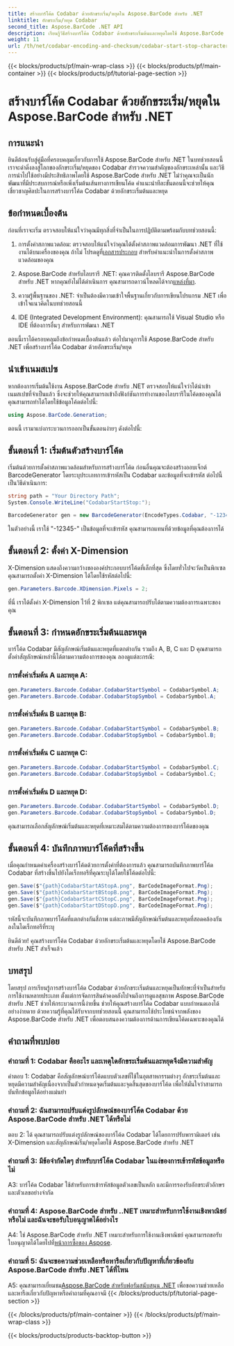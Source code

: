 ```yaml
---
title: สร้างบาร์โค้ด Codabar ด้วยอักขระเริ่ม/หยุดใน Aspose.BarCode สำหรับ .NET
linktitle: อักขระเริ่ม/หยุด Codabar
second_title: Aspose.BarCode .NET API
description: เรียนรู้วิธีสร้างบาร์โค้ด Codabar ด้วยอักขระเริ่มต้นและหยุดโดยใช้ Aspose.BarCode สำหรับ .NET คำแนะนำทีละขั้นตอนสำหรับนักพัฒนา
weight: 11
url: /th/net/codabar-encoding-and-checksum/codabar-start-stop-characters/
---
```


{{< blocks/products/pf/main-wrap-class >}}
{{< blocks/products/pf/main-container >}}
{{< blocks/products/pf/tutorial-page-section >}}

# สร้างบาร์โค้ด Codabar ด้วยอักขระเริ่ม/หยุดใน Aspose.BarCode สำหรับ .NET

## การแนะนำ

ยินดีต้อนรับสู่คู่มือที่ครอบคลุมเกี่ยวกับการใช้ Aspose.BarCode สำหรับ .NET ในบทช่วยสอนนี้ เราจะดำดิ่งลงสู่โลกของอักขระเริ่ม/หยุดของ Codabar สำรวจความสำคัญของอักขระเหล่านั้น และวิธีการนำไปใช้อย่างมีประสิทธิภาพโดยใช้ Aspose.BarCode สำหรับ .NET ไม่ว่าคุณจะเป็นนักพัฒนาที่มีประสบการณ์หรือเพิ่งเริ่มต้นเส้นทางการเขียนโค้ด คำแนะนำทีละขั้นตอนนี้จะช่วยให้คุณเชี่ยวชาญศิลปะในการสร้างบาร์โค้ด Codabar ด้วยอักขระเริ่มต้นและหยุด

## ข้อกำหนดเบื้องต้น

ก่อนที่เราจะเริ่ม ตรวจสอบให้แน่ใจว่าคุณมีทุกสิ่งที่จำเป็นในการปฏิบัติตามพร้อมกับบทช่วยสอนนี้:

1.  การตั้งค่าสภาพแวดล้อม: ตรวจสอบให้แน่ใจว่าคุณได้ตั้งค่าสภาพแวดล้อมการพัฒนา .NET ที่ใช้งานได้บนเครื่องของคุณ ถ้าไม่ โปรดดูที่[เอกสารประกอบ](https://reference.aspose.com/barcode/net/) สำหรับคำแนะนำในการตั้งค่าสภาพแวดล้อมของคุณ

2. Aspose.BarCode สำหรับไลบรารี .NET: คุณควรติดตั้งไลบรารี Aspose.BarCode สำหรับ .NET หากคุณยังไม่ได้ดำเนินการ คุณสามารถดาวน์โหลดได้จาก[แหล่งที่มา](https://releases.aspose.com/barcode/net/).

3. ความรู้พื้นฐานของ .NET: จำเป็นต้องมีความเข้าใจพื้นฐานเกี่ยวกับการเขียนโปรแกรม .NET เพื่อเข้าใจแนวคิดในบทช่วยสอนนี้

4. IDE (Integrated Development Environment): คุณสามารถใช้ Visual Studio หรือ IDE ที่ต้องการอื่นๆ สำหรับการพัฒนา .NET

ตอนนี้เราได้ครอบคลุมถึงข้อกำหนดเบื้องต้นแล้ว ต่อไปมาดูการใช้ Aspose.BarCode สำหรับ .NET เพื่อสร้างบาร์โค้ด Codabar ด้วยอักขระเริ่ม/หยุด

## นำเข้าเนมสเปซ

หากต้องการเริ่มต้นใช้งาน Aspose.BarCode สำหรับ .NET ตรวจสอบให้แน่ใจว่าได้นำเข้าเนมสเปซที่จำเป็นแล้ว ซึ่งจะช่วยให้คุณสามารถเข้าถึงฟังก์ชันการทำงานของไลบรารีในโค้ดของคุณได้ คุณสามารถทำได้โดยใช้ข้อมูลโค้ดต่อไปนี้:

```csharp
using Aspose.BarCode.Generation;
```

ตอนนี้ เรามาแบ่งกระบวนการออกเป็นขั้นตอนง่ายๆ ดังต่อไปนี้:

## ขั้นตอนที่ 1: เริ่มต้นตัวสร้างบาร์โค้ด

เริ่มต้นด้วยการตั้งค่าสภาพแวดล้อมสำหรับการสร้างบาร์โค้ด ก่อนอื่นคุณจะต้องสร้างออบเจ็กต์ BarcodeGenerator โดยระบุประเภทการเข้ารหัสเป็น Codabar และข้อมูลที่จะเข้ารหัส ต่อไปนี้เป็นวิธีดำเนินการ:

```csharp
string path = "Your Directory Path";
System.Console.WriteLine("CodabarStartStop:");

BarcodeGenerator gen = new BarcodeGenerator(EncodeTypes.Codabar, "-12345-");
```

ในตัวอย่างนี้ เราใช้ "-12345-" เป็นข้อมูลที่จะเข้ารหัส คุณสามารถแทนที่ด้วยข้อมูลที่คุณต้องการได้

## ขั้นตอนที่ 2: ตั้งค่า X-Dimension

X-Dimension แสดงถึงความกว้างขององค์ประกอบบาร์โค้ดที่เล็กที่สุด ซึ่งโดยทั่วไปจะวัดเป็นพิกเซล คุณสามารถตั้งค่า X-Dimension ได้โดยใช้รหัสต่อไปนี้:

```csharp
gen.Parameters.Barcode.XDimension.Pixels = 2;
```

ที่นี่ เราได้ตั้งค่า X-Dimension ไว้ที่ 2 พิกเซล แต่คุณสามารถปรับได้ตามความต้องการเฉพาะของคุณ

## ขั้นตอนที่ 3: กำหนดอักขระเริ่มต้นและหยุด

บาร์โค้ด Codabar มีสัญลักษณ์เริ่มต้นและหยุดที่แตกต่างกัน รวมถึง A, B, C และ D คุณสามารถตั้งค่าสัญลักษณ์เหล่านี้ได้ตามความต้องการของคุณ ลองดูแต่ละกรณี:

### การตั้งค่าเริ่มต้น A และหยุด A:

```csharp
gen.Parameters.Barcode.Codabar.CodabarStartSymbol = CodabarSymbol.A;
gen.Parameters.Barcode.Codabar.CodabarStopSymbol = CodabarSymbol.A;
```

### การตั้งค่าเริ่มต้น B และหยุด B:

```csharp
gen.Parameters.Barcode.Codabar.CodabarStartSymbol = CodabarSymbol.B;
gen.Parameters.Barcode.Codabar.CodabarStopSymbol = CodabarSymbol.B;
```

### การตั้งค่าเริ่มต้น C และหยุด C:

```csharp
gen.Parameters.Barcode.Codabar.CodabarStartSymbol = CodabarSymbol.C;
gen.Parameters.Barcode.Codabar.CodabarStopSymbol = CodabarSymbol.C;
```

### การตั้งค่าเริ่มต้น D และหยุด D:

```csharp
gen.Parameters.Barcode.Codabar.CodabarStartSymbol = CodabarSymbol.D;
gen.Parameters.Barcode.Codabar.CodabarStopSymbol = CodabarSymbol.D;
```

คุณสามารถเลือกสัญลักษณ์เริ่มต้นและหยุดที่เหมาะสมได้ตามความต้องการของบาร์โค้ดของคุณ

## ขั้นตอนที่ 4: บันทึกภาพบาร์โค้ดที่สร้างขึ้น

เมื่อคุณกำหนดค่าเครื่องสร้างบาร์โค้ดด้วยการตั้งค่าที่ต้องการแล้ว คุณสามารถบันทึกภาพบาร์โค้ด Codabar ที่สร้างขึ้นไปยังไดเร็กทอรีที่คุณระบุได้โดยใช้โค้ดต่อไปนี้:

```csharp
gen.Save($"{path}CodabarStartAStopA.png", BarCodeImageFormat.Png);
gen.Save($"{path}CodabarStartBStopB.png", BarCodeImageFormat.Png);
gen.Save($"{path}CodabarStartCStopC.png", BarCodeImageFormat.Png);
gen.Save($"{path}CodabarStartDStopD.png", BarCodeImageFormat.Png);
```

รหัสนี้จะบันทึกภาพบาร์โค้ดที่แตกต่างกันสี่ภาพ แต่ละภาพมีสัญลักษณ์เริ่มต้นและหยุดที่สอดคล้องกัน ลงในไดเร็กทอรีที่ระบุ

ยินดีด้วย! คุณสร้างบาร์โค้ด Codabar ด้วยอักขระเริ่มต้นและหยุดโดยใช้ Aspose.BarCode สำหรับ .NET สำเร็จแล้ว

## บทสรุป

โดยสรุป การเรียนรู้การสร้างบาร์โค้ด Codabar ด้วยอักขระเริ่มต้นและหยุดเป็นทักษะที่จำเป็นสำหรับการใช้งานหลายประเภท ตั้งแต่การจัดการสินค้าคงคลังไปจนถึงการดูแลสุขภาพ Aspose.BarCode สำหรับ .NET ช่วยให้กระบวนการนี้ง่ายขึ้น ช่วยให้คุณสร้างบาร์โค้ด Codabar แบบกำหนดเองได้อย่างง่ายดาย ด้วยความรู้ที่คุณได้รับจากบทช่วยสอนนี้ คุณสามารถใช้ประโยชน์จากพลังของ Aspose.BarCode สำหรับ .NET เพื่อตอบสนองความต้องการด้านการเขียนโค้ดเฉพาะของคุณได้

## คำถามที่พบบ่อย

### คำถามที่ 1: Codabar คืออะไร และเหตุใดอักขระเริ่มต้นและหยุดจึงมีความสำคัญ

คำตอบ 1: Codabar คือสัญลักษณ์บาร์โค้ดแบบตัวเลขที่ใช้ในอุตสาหกรรมต่างๆ อักขระเริ่มต้นและหยุดมีความสำคัญเนื่องจากเป็นตัวกำหนดจุดเริ่มต้นและจุดสิ้นสุดของบาร์โค้ด เพื่อให้มั่นใจว่าสามารถบันทึกข้อมูลได้อย่างแม่นยำ

### คำถามที่ 2: ฉันสามารถปรับแต่งรูปลักษณ์ของบาร์โค้ด Codabar ด้วย Aspose.BarCode สำหรับ .NET ได้หรือไม่

ตอบ 2: ได้ คุณสามารถปรับแต่งรูปลักษณ์ของบาร์โค้ด Codabar ได้โดยการปรับพารามิเตอร์ เช่น X-Dimension และสัญลักษณ์เริ่ม/หยุดโดยใช้ Aspose.BarCode สำหรับ .NET

### คำถามที่ 3: มีข้อจำกัดใดๆ สำหรับบาร์โค้ด Codabar ในแง่ของการเข้ารหัสข้อมูลหรือไม่

A3: บาร์โค้ด Codabar ใช้สำหรับการเข้ารหัสข้อมูลตัวเลขเป็นหลัก และมีการรองรับอักขระตัวอักษรและตัวเลขอย่างจำกัด

### คำถามที่ 4: Aspose.BarCode สำหรับ ..NET เหมาะสำหรับการใช้งานเชิงพาณิชย์หรือไม่ และฉันจะขอรับใบอนุญาตได้อย่างไร

 A4: ใช่ Aspose.BarCode สำหรับ .NET เหมาะสำหรับการใช้งานเชิงพาณิชย์ คุณสามารถขอรับใบอนุญาตได้โดยไปที่[หน้าการซื้อของ Aspose](https://purchase.aspose.com/buy).

### คำถามที่ 5: ฉันจะขอความช่วยเหลือหรือหารือเกี่ยวกับปัญหาที่เกี่ยวข้องกับ Aspose.BarCode สำหรับ .NET ได้ที่ไหน

 A5: คุณสามารถเยี่ยมชม[Aspose.BarCode สำหรับฟอรัมสนับสนุน .NET](https://forum.aspose.com/c/barcode/13) เพื่อขอความช่วยเหลือและหารือเกี่ยวกับปัญหาหรือคำถามที่คุณอาจมี
{{< /blocks/products/pf/tutorial-page-section >}}

{{< /blocks/products/pf/main-container >}}
{{< /blocks/products/pf/main-wrap-class >}}

{{< blocks/products/products-backtop-button >}}
